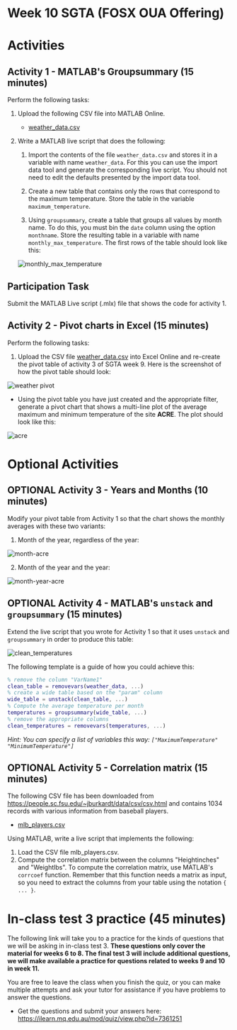 # Week 10 SGTA (FOSX OUA Offering)


# Activities

## Activity 1 - MATLAB's Groupsummary (15 minutes)

Perform the following tasks:

1. Upload the following CSV file into MATLAB Online.

   * [weather_data.csv](weather_data.csv)

2. Write a MATLAB live script that does the following:

    1. Import the contents of the file `weather_data.csv` and stores it in a variable with name `weather_data`. For this you can use the import data tool and generate the corresponding live script. You should not need to edit the defaults presented by the import data tool.

    2. Create a new table that contains only the rows that correspond to the maximum temperature. Store the table in the variable `maximum_temperature`.

    3. Using `groupsummary`, create a table that groups all values by month name. To do this, you must bin the `date` column using the option `monthname`. Store the resulting table in a variable with name `monthly_max_temperature`. The first rows of the table should look like this:

    ![monthly_max_temperature](monthly_max_temperature.png)


## Participation Task

Submit the MATLAB Live script (.mlx) file that shows the code for activity 1. 

## Activity 2 - Pivot charts in Excel (15 minutes)

Perform the following tasks:

1. Upload the CSV file [weather_data.csv](weather_data.csv) into Excel Online and re-create the pivot table of activity 3 of SGTA week 9. Here is the screenshot of how the pivot table should look:

 ![weather pivot](weather_pivot.png)
- Using the pivot table you have just created and the appropriate filter, generate a pivot chart that shows a multi-line plot of the average maximum and minimum temperature of the site **ACRE**. The plot should look like this:

![acre](acre.png)

# Optional Activities

## OPTIONAL Activity 3 - Years and Months (10 minutes)

Modify your pivot table from Activity 1 so that the chart shows the monthly averages with these two variants:

1. Month of the year, regardless of the year:

![month-acre](month-acre.png)

2. Month of the year and the year:

![month-year-acre](month-year-acre.png)


## OPTIONAL Activity 4 - MATLAB's `unstack` and `groupsummary` (15 minutes)

Extend the live script that you wrote for Activity 1 so that it uses `unstack` and `groupsummary` in order to produce this table:

![clean_temperatures](clean_temperatures.png)

The following template is a guide of how you could achieve this:

```matlab
% remove the column "VarName1"
clean_table = removevars(weather_data, ...) 
% create a wide table based on the "param" column
wide_table = unstack(clean_table, ...) 
% Compute the average temperature per month
temperatures = groupsummary(wide_table, ...) 
% remove the appropriate columns
clean_temperatures = removevars(temperatures, ...) 
```

*Hint: You can specify a list of variables this way: `["MaximumTemperature" "MinimumTemperature"]`*

## OPTIONAL Activity 5 - Correlation matrix (15 minutes)

The following CSV file has been downloaded from https://people.sc.fsu.edu/~jburkardt/data/csv/csv.html and contains 1034 records with various information from baseball players.

* [mlb_players.csv](mlb_players.csv)

Using MATLAB, write a live script that implements the following:

1. Load the CSV file mlb_players.csv.
2. Compute the correlation matrix between the columns "Heightinches" and "Weightlbs". To compute the correlation matrix, use MATLAB's `corrcoef` function. Remember that this function needs a matrix as input, so you need to extract the columns from your table using the notation `{ ... }`.

# In-class test 3 practice (45 minutes)

The following link will take you to a practice for the kinds of questions that we will be asking in in-class test 3. **These questions only cover the material for weeks 6 to 8. The final test 3 will include additional questions, we will make available a practice for questions related to weeks 9 and 10 in week 11.**

You are free to leave the class when you finish the quiz, or you can make multiple attempts and ask your tutor for assistance if you have problems to answer the questions.

* Get the questions and submit your answers here: https://ilearn.mq.edu.au/mod/quiz/view.php?id=7361251
